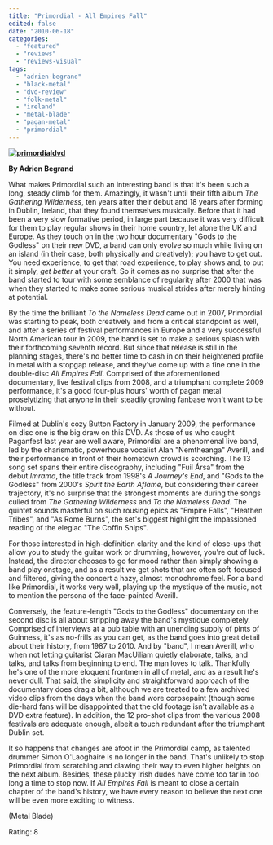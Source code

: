```yaml
---
title: "Primordial - All Empires Fall"
edited: false
date: "2010-06-18"
categories:
  - "featured"
  - "reviews"
  - "reviews-visual"
tags:
  - "adrien-begrand"
  - "black-metal"
  - "dvd-review"
  - "folk-metal"
  - "ireland"
  - "metal-blade"
  - "pagan-metal"
  - "primordial"
---
```


**[![primordialdvd](http://www.hellbound.ca/wp-content/uploads/2010/06/primordialdvd.jpg "primordialdvd")](http://www.hellbound.ca/wp-content/uploads/2010/06/primordialdvd.jpg)**

**By Adrien Begrand**

What makes Primordial such an interesting band is that it's been such a long, steady climb for them. Amazingly, it wasn't until their fifth album _The Gathering Wilderness_, ten years after their debut and 18 years after forming in Dublin, Ireland, that they found themselves musically. Before that it had been a very slow formative period, in large part because it was very difficult for them to play regular shows in their home country, let alone the UK and Europe. As they touch on in the two hour documentary "Gods to the Godless" on their new DVD, a band can only evolve so much while living on an island (in their case, both physically and creatively); you have to get out. You need experience, to get that road experience, to play shows and, to put it simply, _get better_ at your craft. So it comes as no surprise that after the band started to tour with some semblance of regularity after 2000 that was when they started to make some serious musical strides after merely hinting at potential.

By the time the brilliant _To the Nameless Dead_ came out in 2007, Primordial was starting to peak, both creatively and from a critical standpoint as well, and after a series of festival performances in Europe and a very successful North American tour in 2009, the band is set to make a serious splash with their forthcoming seventh record. But since that release is still in the planning stages, there's no better time to cash in on their heightened profile in metal with a stopgap release, and they've come up with a fine one in the double-disc _All Empires Fall_. Comprised of the aforementioned documentary, live festival clips from 2008, and a triumphant complete 2009 performance, it's a good four-plus hours' worth of pagan metal proselytizing that anyone in their steadily growing fanbase won't want to be without.

Filmed at Dublin's cozy Button Factory in January 2009, the performance on disc one is the big draw on this DVD. As those of us who caught Paganfest last year are well aware, Primordial are a phenomenal live band, led by the charismatic, powerhouse vocalist Alan "Nemtheanga" Averill, and their performance in front of their hometown crowd is scorching. The 13 song set spans their entire discography, including "Fuil Ársa" from the debut _Imrama_, the title track from 1998's _A Journey's End_, and "Gods to the Godless" from 2000's _Spirit the Earth Aflame_, but considering their career trajectory, it's no surprise that the strongest moments are during the songs culled from _The Gathering Wilderness_ and _To the Nameless Dead_. The quintet sounds masterful on such rousing epics as "Empire Falls", "Heathen Tribes", and "As Rome Burns", the set's biggest highlight the impassioned reading of the elegiac "The Coffin Ships".

For those interested in high-definition clarity and the kind of close-ups that allow you to study the guitar work or drumming, however, you're out of luck. Instead, the director chooses to go for mood rather than simply showing a band play onstage, and as a result we get shots that are often soft-focused and filtered, giving the concert a hazy, almost monochrome feel. For a band like Primordial, it works very well, playing up the mystique of the music, not to mention the persona of the face-painted Averill.

Conversely, the feature-length "Gods to the Godless" documentary on the second disc is all about stripping away the band's mystique completely. Comprised of interviews at a pub table with an unending supply of pints of Guinness, it's as no-frills as you can get, as the band goes into great detail about their history, from 1987 to 2010. And by "band", I mean Averill, who when not letting guitarist Ciáran MacUiliam quietly elaborate, talks, and talks, and talks from beginning to end. The man loves to talk. Thankfully he's one of the more eloquent frontmen in all of metal, and as a result he's never dull. That said, the simplicity and straightforward approach of the documentary does drag a bit, although we are treated to a few archived video clips from the days when the band wore corpsepaint (though some die-hard fans will be disappointed that the old footage isn't available as a DVD extra feature). In addition, the 12 pro-shot clips from the various 2008 festivals are adequate enough, albeit a touch redundant after the triumphant Dublin set.

It so happens that changes are afoot in the Primordial camp, as talented drummer Simon O'Laoghaire is no longer in the band. That's unlikely to stop Primordial from scratching and clawing their way to even higher heights on the next album. Besides, these plucky Irish dudes have come too far in too long a time to stop now. If _All Empires Fall_ is meant to close a certain chapter of the band's history, we have every reason to believe the next one will be even more exciting to witness.

(Metal Blade)

Rating: 8
